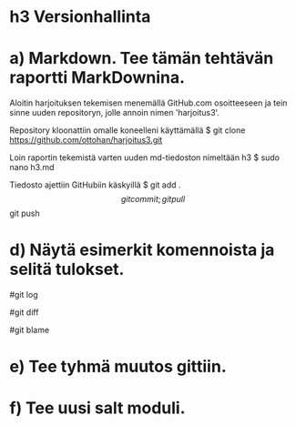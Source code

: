 # h3 Versionhallinta

# a) Markdown. Tee tämän tehtävän raportti MarkDownina.
Aloitin harjoituksen tekemisen menemällä GitHub.com osoitteeseen ja tein sinne uuden repositoryn, jolle annoin nimen 'harjoitus3'.

Repository kloonattiin omalle koneelleni käyttämällä $ git clone https://github.com/ottohan/harjoitus3.git

Loin raportin tekemistä varten uuden md-tiedoston nimeltään h3 $ sudo nano h3.md

Tiedosto ajettiin GitHubiin käskyillä $ git add . $$ git commit; git pull $$ git push

# d) Näytä esimerkit komennoista ja selitä tulokset.
  
  #git log

  #git diff

  #git blame

# e) Tee tyhmä muutos gittiin.

# f) Tee uusi salt moduli.
